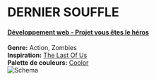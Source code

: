 # DERNIER SOUFFLE
#### [Développement web - Projet vous êtes le héros](https://github.com/Delphinegrenier/Vous-etes-le-heros-Dernier-Souffle)
<b>Genre:</b> Action, Zombies
<br>
<b>Inspiration:</b> [The Last Of Us](https://www.playstation.com/en-ca/the-last-of-us/)
<br>
<b>Palette de couleurs:</b> [Coolor](https://coolors.co/palette/940d1f-b10808-ececec-000000-272727)
<br>
![Schema](https://github.com/Delphinegrenier/Vous-etes-le-heros-Dernier-Souffle/blob/main/assets/images/schema.png)
